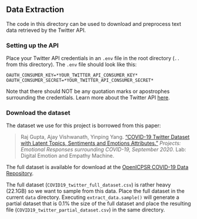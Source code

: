 ## Data Extraction

The code in this directory can be used to download and preprocess text data retrieved by the Twitter API.

### Setting up the API

Place your Twitter API credentials in an `.env` file in the root directory (`..` from this directory). The `.env` file should look like this:

```
OAUTH_CONSUMER_KEY=*YOUR_TWITTER_API_CONSUMER_KEY*
OAUTH_CONSUMER_SECRET=*YOUR_TWITTER_API_CONSUMER_SECRET*
```

Note that there should NOT be any quotation marks or apostrophes surrounding the credentials. Learn more about the Twitter API [here](https://developer.twitter.com/en/docs/twitter-api).

### Download the dataset

The dataset we use for this project is borrowed from this paper:

> Raj Gupta, Ajay Vishwanath, Yinping Yang. [“COVID-19 Twitter Dataset with Latent Topics, Sentiments and Emotions Attributes.”](https://arxiv.org/pdf/2007.06954.pdf) _Projects: Emotional Responses surrounding COVID-19, September 2020_. Lab: Digital Emotion and Empathy Machine.

The full dataset is available for download at the [OpenICPSR COVID-19 Data Repository](https://doi.org/10.3886/E120321).

The full dataset (`COVID19_twitter_full_dataset.csv`) is rather heavy (22.1GB) so we want to sample from this data. Place the full dataset in the current `data` directory. Executing `extract_data.sample()` will generate a partial dataset that is 0.1% the size of the full dataset and place the resulting file (`COVID19_twitter_partial_dataset.csv`) in the same directory.
